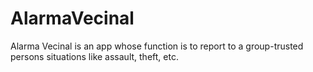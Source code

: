 # AlarmaVecinal
Alarma Vecinal is an app whose function is to report to a group-trusted persons situations like assault, theft, etc.
